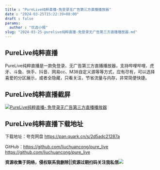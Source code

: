 ```yaml
---
title : "PureLive纯粹直播-免登录无广告第三方直播播放器"
date : "2024-03-25T15:22:39+08:00"
draft : false
params:
  author : "优选小报"
slug: "2024-03-25-purelive纯粹直播-免登录无广告第三方直播播放器.md"
---
```


## PureLive纯粹直播

PureLive纯粹直播是一款免登录、无广告第三方直播播放器，支持哔哩哔哩、虎牙、斗鱼、快手、抖音、网易cc、M38自定义源等等方式，应有尽有，可以选择喜爱的分区展示，或者全隐藏，只看关注，节省流量与内存，非常简便快捷。

## PureLive纯粹直播截屏

[![PureLive纯粹直播-
免登录无广告第三方直播播放器](//img7-1.zhekoulieshou.com/mmbiz_jpg/iaHBVewvSIbAjcr9g6TlCXSfiaDqkbzuEzAS0q3HGepHqiasQ02eLxJGd1e9dcsKLTuBYe4dBVmsDqj54VUtbEkWg/0)](//img7-1.zhekoulieshou.com/mmbiz_jpg/iaHBVewvSIbAjcr9g6TlCXSfiaDqkbzuEzAS0q3HGepHqiasQ02eLxJGd1e9dcsKLTuBYe4dBVmsDqj54VUtbEkWg/0)

## PureLive纯粹直播下载地址

下载地址：夸克网盘 https://pan.quark.cn/s/2d5adc21287a

GitHub：https://github.com/liuchuancong/pure_live
https://github.com/liuchuancong/pure_live

**资源收集于网络，侵权联系我删除||资源过期扫码关注我私信**![](//img7-1.zhekoulieshou.com/mmbiz_jpg/iaHBVewvSIbAjcr9g6TlCXSfiaDqkbzuEzp207hVzPqT4YGQOAazQ1KNHCeACbia5Lzq4Ckwibe48iar1q7lgVP1o3w/640?wx_fmt=jpeg&from=appmsg)


